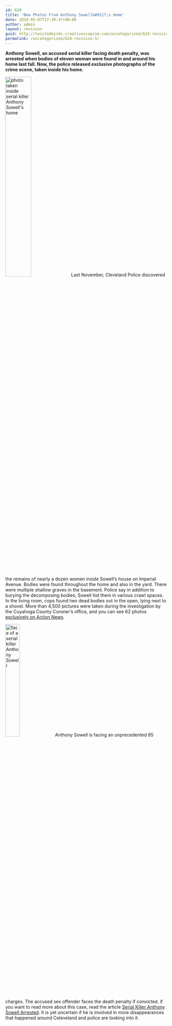 ```yaml
---
id: 629
title: 'New Photos From Anthony Sowell&#8217;s Home'
date: 2010-05-07T17:39:37+00:00
author: admin
layout: revision
guid: http://twistedminds.creativescapism.com/uncategorized/624-revision-5/
permalink: /uncategorized/624-revision-5/
---
```

<p class="dropcap-first">
  <strong>Anthony Sowell, an accused serial killer facing death penalty, was arrested when bodies of eleven woman were found in and around his home last fall. Now, the police released exclusive photographs of the crime scene, taken inside his home.</strong>
</p>

<img src="img/post/AnthonySowell'shome.jpg" title="Anthony Sowell's home" alt="photo taken inside serial killer Anthony Sowell's home" class="left" width="40%" /> Last November, Cleveland Police discovered the remains of nearly a dozen women inside Sowell&#8217;s house on Imperial Avenue. Bodies were found throughout the home and also in the yard. There were multiple shallow graves in the basement. Police say in addition to burying the decomposing bodies, Sowell hid them in various crawl spaces. In the living room, cops found two dead bodies out in the open, lying next to a shovel. More than 4,500 pictures were taken during the investigation by the Cuyahoga County Coroner&#8217;s office, and you can see 62 photos [exclusively on Action News](http://www.woio.com/global/story.asp?s=12399520 "photographs taken inside Anthony Sowell's home").

<img src="img/post/AnthonySowell.jpg" title="Anthony Sowell" alt="face of a serial killer Anthony Sowell" width="30%" class="right" /> Anthony Sowell is facing an unprecedented 85 charges. The accused sex offender faces the death penalty if convicted. if you want to read more about this case, read the article [Serial Killer Anthony Sowell Arrested](http://twistedminds.creativescapism.com/notorious-crimes/serial-killer-anthony-sowell-arrested/ "serial killer Anthony Sowell arrested"). It is yet uncertain if he is involved in more disappearances that happened around Celeveland and police are looking into it.

<div style="clear: both;">
</div>